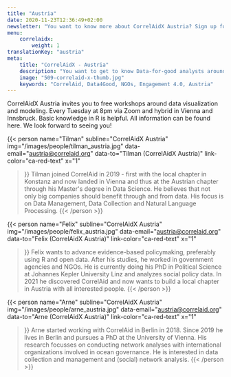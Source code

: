 ```yaml
---
title: "Austria"
date: 2020-11-23T12:36:49+02:00
newsletter: "You want to know more about CorrelAidX Austria? Sign up for our Newsletter!"
menu: 
    correlaidx:
        weight: 1
translationKey: "austria"
meta:
    title: "CorrelAidX - Austria"
    description: "You want to get to know Data-for-good analysts around you and use data for social good? In this case, you are interested in CorrelAidX!"
    image: "509-correlaid-x-thumb.jpg"
    keywords: "CorrelAid, Data4Good, NGOs, Engagement 4.0, Austria"
---
```



CorrelAidX Austria invites you to free workshops around data visualization and modeling. Every Tuesday at 8pm via Zoom and hybrid in Vienna and Innsbruck. Basic knowledge in R is helpful. All information can be found here. We look forward to seeing you!


{{< person 
    name="Tilman"
    subline="CorrelAidX Austria"
    img="/images/people/tilman_austria.jpg"
    data-email="austria@correlaid.org"
    data-to="Tilman (CorrelAidX Austria)"
    link-color="ca-red-text"
    x="1"
>}}
Tilman joined CorrelAid in 2019 - first with the local chapter in Konstanz and now landed in Vienna and thus at the Austrian chapter through his Master's degree in Data Science. He believes that not only big companies should benefit through and from data.
His focus is on Data Management, Data Collection and Natural Language Processing.
{{< /person >}}


{{< person 
    name="Felix"
    subline="CorrelAidX Austria"
    img="/images/people/felix_austria.jpg"
    data-email="austria@correlaid.org"
    data-to="Felix (CorrelAidX Austria)"
    link-color="ca-red-text"
    x="1"
>}}
Felix wants to advance evidence-based policymaking, preferably using R and open data. After his studies, he worked in government agencies and NGOs. He is currently doing his PhD in Political Science at Johannes Kepler University Linz and analyzes social policy data. In 2021 he discovered CorrelAid and now wants to build a local chapter in Austria with all interested people.
{{< /person >}}

{{< person 
    name="Arne"
    subline="CorrelAidX Austria"
    img="/images/people/arne_austria.jpg"
    data-email="austria@correlaid.org"
    data-to="Arne (CorrelAidX Austria)"
    link-color="ca-red-text"
    x="1"
>}}
Arne started working with CorrelAid in Berlin in 2018. Since 2019 he lives in Berlin and pursues a PhD at the University of Vienna. His research focusses on conducting network analyses with international organizations involved in ocean governance. He is interested in data collection and management and (social) network analysis. 
{{< /person >}}
